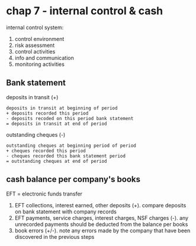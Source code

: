 
# chap 7 - internal control & cash


internal control system:

1. control environment
2. risk assessment
3. control activities
4. info and communication
5. monitoring activities

## Bank statement

deposits in transit (+) 

    deposits in transit at beginning of period
    + deposits recorded this period
    - deposits recoded on this period bank statement
    = deposits in transit at end of period

outstanding cheques (-)

    outstanding cheques at beginning period of period
    + cheques recorded this period
    - cheques recorded this bank statement period
    = outstanding cheques at end of period



## cash balance per company's books

EFT = electronic funds transfer

1. EFT collections, interest earned, other deposits (+). compare deposits on bank statement with company records
2. EFT payments, service charges, interest charges, NSF charges (-). any unrecorded payments should be deducted from the balance per books
3. book errors (+/-). note any errors made by the company that have been discovered in the previous steps